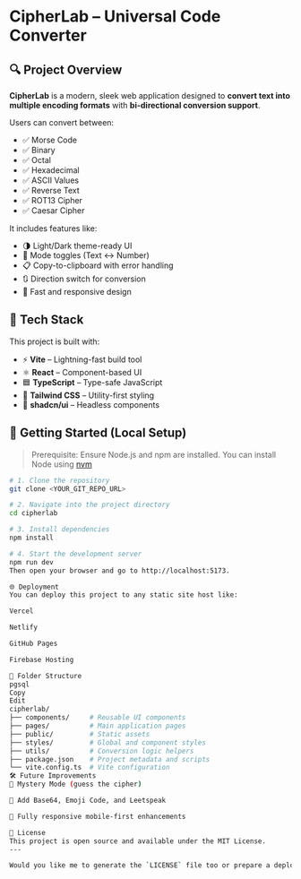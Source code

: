 # CipherLab – Universal Code Converter

## 🔍 Project Overview

**CipherLab** is a modern, sleek web application designed to **convert text into multiple encoding formats** with **bi-directional conversion support**.

Users can convert between:
- ✅ Morse Code
- ✅ Binary
- ✅ Octal
- ✅ Hexadecimal
- ✅ ASCII Values
- ✅ Reverse Text
- ✅ ROT13 Cipher
- ✅ Caesar Cipher

It includes features like:
- 🌗 Light/Dark theme-ready UI
- 🔁 Mode toggles (Text ↔ Number)
- 📋 Copy-to-clipboard with error handling
- 🔃 Direction switch for conversion
- 🚀 Fast and responsive design

## 🧪 Tech Stack

This project is built with:

- ⚡ **Vite** – Lightning-fast build tool
- ⚛️ **React** – Component-based UI
- 🟦 **TypeScript** – Type-safe JavaScript
- 🎨 **Tailwind CSS** – Utility-first styling
- 🧩 **shadcn/ui** – Headless components

## 🚀 Getting Started (Local Setup)

> Prerequisite: Ensure Node.js and npm are installed. You can install Node using [nvm](https://github.com/nvm-sh/nvm#installing-and-updating)

```bash
# 1. Clone the repository
git clone <YOUR_GIT_REPO_URL>

# 2. Navigate into the project directory
cd cipherlab

# 3. Install dependencies
npm install

# 4. Start the development server
npm run dev
Then open your browser and go to http://localhost:5173.

🌐 Deployment
You can deploy this project to any static site host like:

Vercel

Netlify

GitHub Pages

Firebase Hosting

📁 Folder Structure
pgsql
Copy
Edit
cipherlab/
├── components/     # Reusable UI components
├── pages/          # Main application pages
├── public/         # Static assets
├── styles/         # Global and component styles
├── utils/          # Conversion logic helpers
├── package.json    # Project metadata and scripts
└── vite.config.ts  # Vite configuration
🛠️ Future Improvements
🎲 Mystery Mode (guess the cipher)

🔐 Add Base64, Emoji Code, and Leetspeak

📱 Fully responsive mobile-first enhancements

📄 License
This project is open source and available under the MIT License.
---

Would you like me to generate the `LICENSE` file too or prepare a deploy-ready version for GitHub Pages/Vercel?